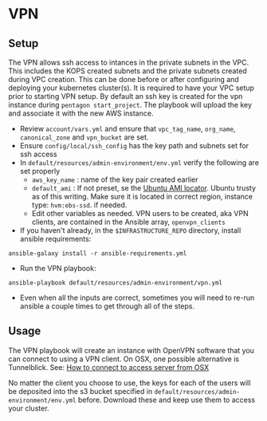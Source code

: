 # VPN

## Setup
The VPN allows ssh access to intances in the private subnets in the VPC. This includes the KOPS created subnets and the private subnets created during VPC creation. 
This can be done before or after configuring and deploying your kubernetes cluster(s). It is required to have your VPC setup prior to starting VPN setup. By default an ssh key is created for the vpn instance during `pentagon start_project`. The playbook will upload the key and associate it with the new AWS instance.

* Review `account/vars.yml` and ensure that `vpc_tag_name`, `org_name`, `canonical_zone` and `vpn_bucket` are set.
* Ensure `config/local/ssh_config` has the key path and subnets set for ssh access
* In `default/resources/admin-environment/env.yml` verify the following are set properly
  - `aws_key_name` : name of the key pair created earlier
  - `default_ami` : If not preset, se the [Ubuntu AMI locator](https://cloud-images.ubuntu.com/locator/). Ubuntu trusty as of this writing. Make sure it is located in correct region, instance type: `hvm:ebs-ssd`.  if needed.
  - Edit other variables as needed. VPN users to be created, aka VPN clients, are contained in the Ansible array, `openvpn_clients`
* If you haven't already, in the `$INFRASTRUCTURE_REPO` directory, install ansible requirements:

```
ansible-galaxy install -r ansible-requirements.yml
```

* Run the VPN playbook:

```
ansible-playbook default/resources/admin-environment/vpn.yml
```

* Even when all the inputs are correct, sometimes you will need to re-run ansible a couple times to get through all of the steps.


## Usage

The VPN playbook will create an instance with OpenVPN software that you can connect to using a VPN client. On OSX, one possible alternative is Tunnelblick. See: [How to connect to access server from OSX](https://openvpn.net/index.php/access-server/docs/admin-guides/183-how-to-connect-to-access-server-from-a-mac.html)


No matter the client you choose to use, the keys for each of the users will be deposited into the s3 bucket specified in `default/resources/admin-environment/env.yml` before. Download these and keep use them to access your cluster.
